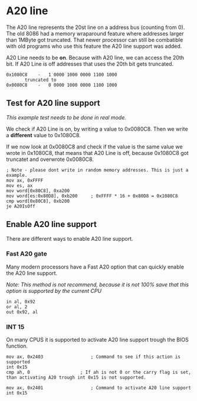 # A20 line
The A20 line represents the 20st line on a address bus (counting from 0). The old 8086 had a memory wraparound feature where addresses larger than 1MByte got truncated. 
That newer processor can still be combatible with old programs who use this feature the A20 line support was added.

A20 Line needs to be **on**. Because with A20 line, we can access the 20th bit.
If A20 Line is off addresses that uses the 20th bit gets truncated.
```
0x1080C8    -   1 0000 1000 0000 1100 1000
       truncated to
0x0080C8    -   0 0000 1000 0000 1100 1000
```

## Test for A20 line support
*This example test needs to be done in real mode.*

We check if A20 Line is on, by writing a value to 0x0080C8. 
Then we write a **different** value to 0x1080C8.

If we now look at 0x0080C8 and check if the value is the same value we wrote in 0x1080C8, that means that A20 Line is off, because 0x1080C8 got truncatet and overwrote 0x0080C8.

```assembly
; Note - please dont write in random memory addresses. This is just a example.
mov ax, 0xFFFF
mov es, ax
mov word[0x80C8], 0xa200
mov word[es:0x80D8], 0xb200     ; 0xFFFF * 16 + 0x80D8 = 0x1080C8
cmp word[0x80C8], 0xb200
je A20IsOff
```

## Enable A20 line support
There are different ways to enable A20 line support.

### Fast A20 gate
Many modern processors have a Fast A20 option that can quickly enable the A20 line support.

*Note: This method is not recommend, because it is not 100% save that this option is supported by the current CPU*
```assembly
in al, 0x92
or al, 2
out 0x92, al
```

### INT 15
On many CPUS it is supported to activate A20 line support trough the BIOS function.
```assembly
mov ax, 0x2403					; Command to see if this action is supported
int 0x15
cmp ah, 0					; If ah is not 0 or the carry flag is set, than activating A20 trough int 0x15 is not supported.

mov ax, 0x2401					; Command to activate A20 line support
int 0x15						
``` 
